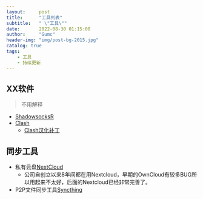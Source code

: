 ```yaml
---
layout:     post
title:      "工具列表"
subtitle:   " \"工具\""
date:       2022-08-30 01:15:00
author:     "Gumc"
header-img: "img/post-bg-2015.jpg"
catalog: true
tags:
    - 工具
    - 持续更新
--- 
```



## XX软件

> 不用解释  
- [ShadowsocksR](https://github.com/shadowsocksr-backup/shadowsocksr-csharp/releases)
- [Clash](https://github.com/Fndroid/clash_for_windows_pkg)
    - [Clash汉化补丁](https://github.com/BoyceLig/Clash_Chinese_Patch)

## 同步工具

- 私有云盘[NextCloud](https://nextcloud.com/)
  - 公司自创立以来8年间都在用Nextcloud，早期的OwnCloud有较多BUG所以用起来不太好，后面的Nextcloud已经非常完善了。
- P2P文件同步工具[Syncthing](https://syncthing.net/)
